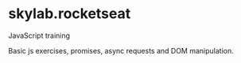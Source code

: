 # skylab.rocketseat

JavaScript training 

Basic js exercises, promises, async requests and DOM manipulation.


